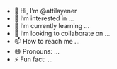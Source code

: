 - 👋 Hi, I’m @attilayener
- 👀 I’m interested in ...
- 🌱 I’m currently learning ...
- 💞️ I’m looking to collaborate on ...
- 📫 How to reach me ...
- 😄 Pronouns: ...
- ⚡ Fun fact: ...

<!---
attilayener/attilayener is a ✨ special ✨ repository because its `README.md` (this file) appears on your GitHub profile.
You can click the Preview link to take a look at your changes.
--->
